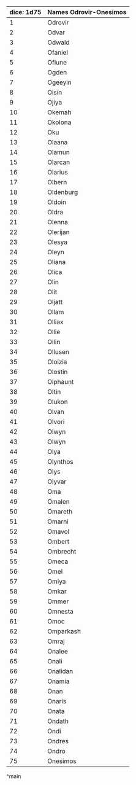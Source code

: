 | dice: 1d75 | Names Odrovir-Onesimos|
| ---- | ---- |
|1|Odrovir|
|2|Odvar|
|3|Odwald|
|4|Ofaniel|
|5|Oflune|
|6|Ogden|
|7|Ogeeyin|
|8|Oisin|
|9|Ojiya|
|10|Okemah|
|11|Okolona|
|12|Oku|
|13|Olaana|
|14|Olamun|
|15|Olarcan|
|16|Olarius|
|17|Olbern|
|18|Oldenburg|
|19|Oldoin|
|20|Oldra|
|21|Olenna|
|22|Olerijan|
|23|Olesya|
|24|Oleyn|
|25|Oliana|
|26|Olica|
|27|Olin|
|28|Olit|
|29|Oljatt|
|30|Ollam|
|31|Olliax|
|32|Ollie|
|33|Ollin|
|34|Ollusen|
|35|Oloizia|
|36|Olostin|
|37|Olphaunt|
|38|Oltin|
|39|Olukon|
|40|Olvan|
|41|Olvori|
|42|Olwyn|
|43|Olwyn|
|44|Olya|
|45|Olynthos|
|46|Olys|
|47|Olyvar|
|48|Oma|
|49|Omalen|
|50|Omareth|
|51|Omarni|
|52|Omavol|
|53|Ombert|
|54|Ombrecht|
|55|Omeca|
|56|Omel|
|57|Omiya|
|58|Omkar|
|59|Ommer|
|60|Omnesta|
|61|Omoc|
|62|Omparkash|
|63|Omraj|
|64|Onalee|
|65|Onali|
|66|Onalidan|
|67|Onamia|
|68|Onan|
|69|Onaris|
|70|Onata|
|71|Ondath|
|72|Ondi|
|73|Ondres|
|74|Ondro|
|75|Onesimos|
^main

